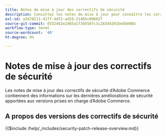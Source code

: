 ```yaml
---
title: Notes de mise à jour des correctifs de sécurité
description: Consultez les notes de mise à jour pour connaître les correctifs de sécurité d’Adobe Commerce.
exl-id: a3d78211-41ff-4df2-ad29-21465c096027
source-git-commit: d532402e2d65a1f34558fc3c283d4291be5b006b
workflow-type: tm+mt
source-wordcount: '40'
ht-degree: 0%

---
```



# Notes de mise à jour des correctifs de sécurité

Les notes de mise à jour des correctifs de sécurité d’Adobe Commerce contiennent des informations sur les dernières améliorations de sécurité apportées aux versions prises en charge d’Adobe Commerce.

## A propos des versions des correctifs de sécurité

{{$include /help/_includes/security-patch-release-overview.md}}
